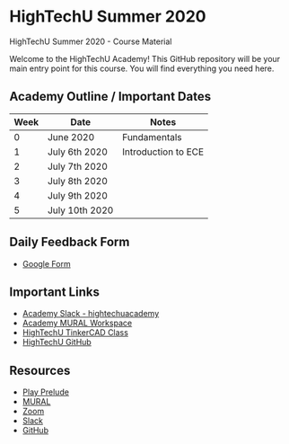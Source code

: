 # HighTechU Summer 2020

HighTechU Summer 2020 - Course Material

Welcome to the HighTechU Academy! This GitHub repository will be your main entry point for this course. You will find everything you need here.

## Academy Outline / Important Dates

| Week | Date               | Notes                                                          |
|------|--------------------|----------------------------------------------------------------|
| 0    | June 2020         | Fundamentals                                                   |
| 1    | July 6th 2020     | Introduction to ECE             |
| 2    | July 7th 2020     |                      |
| 3    | July 8th 2020     |                      |
| 4    | July 9th 2020     |                      |
| 5    | July 10th 2020     |                      |

## Daily Feedback Form

* [Google Form](https://forms.gle/6QYUvJgdpayUTzVF9)

## Important Links

* [Academy Slack - hightechuacademy](https://hightechuacademy.slack.com/)
* [Academy MURAL Workspace](https://app.mural.co/invitation/team/hightechu8022?code=70a3d7e0b12b455082f2dba18bc24471&sender=andrew5384)
* [HighTechU TinkerCAD Class](https://www.tinkercad.com/joinclass/LMX28FG7ZT7Q)
* [HighTechU GitHub](https://github.com/hightechu/) 

## Resources

* [Play Prelude](http://www.playprelude.com/)
* [MURAL](https://www.mural.co/)
* [Zoom](https://zoom.us/meetings)
* [Slack](https://slack.com/)
* [GitHub](https://github.com/)
